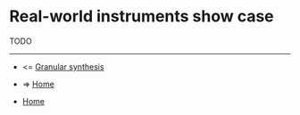 
Real-world instruments show case
=============================================

TODO

----------------------------------------------------

* <= [Granular synthesis](https://github.com/anton-k/csound-expression/blob/master/tutorial/chapters/GranularSynthesisTutorial.md)

* => [Home](https://github.com/anton-k/csound-expression/blob/master/tutorial/Index.md)

* [Home](https://github.com/anton-k/csound-expression/blob/master/tutorial/Index.md)